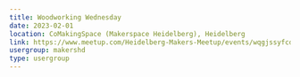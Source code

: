 ```yaml
---
title: Woodworking Wednesday
date: 2023-02-01
location: CoMakingSpace (Makerspace Heidelberg), Heidelberg
link: https://www.meetup.com/Heidelberg-Makers-Meetup/events/wqgjssyfcdbcb/
usergroup: makershd
type: usergroup
---
```

